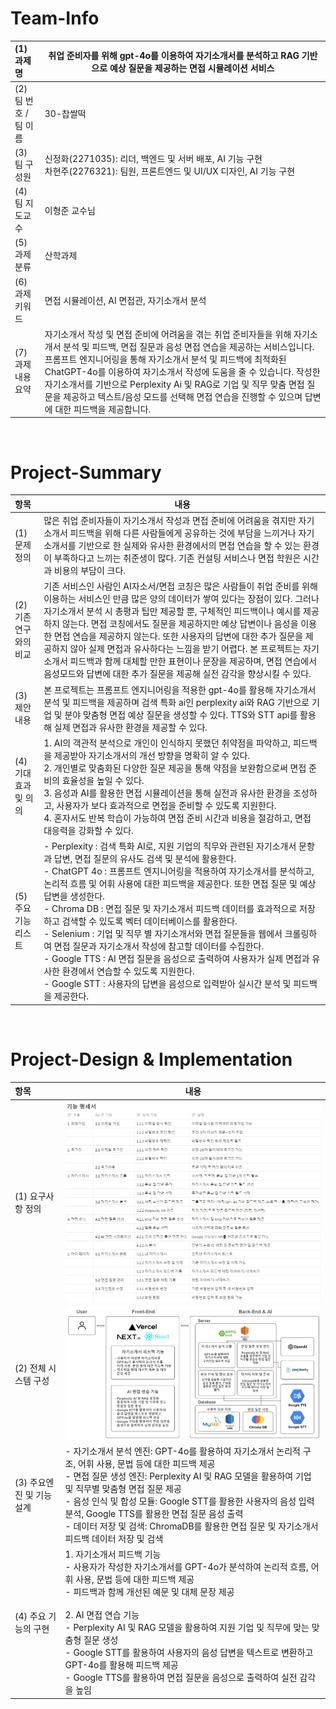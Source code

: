 # Team-Info
| (1) 과제명 | 취업 준비자를 위해 gpt-4o를 이용하여 자기소개서를 분석하고 RAG 기반으로 예상 질문을 제공하는 면접 시뮬레이션 서비스
|:---  |---  |
| (2) 팀 번호 / 팀 이름 | 30-찹쌀떡 |
| (3) 팀 구성원 | 신정화(2271035): 리더, 백엔드 및 서버 배포, AI 기능 구현 <br> 차현주(2276321): 팀원, 프론트엔드 및 UI/UX 디자인, AI 기능 구현 |
| (4) 팀 지도교수 | 이형준 교수님 |
| (5) 과제 분류 | 산학과제 |
| (6) 과제 키워드 | 면접 시뮬레이션, AI 면접관, 자기소개서 분석  |
| (7) 과제 내용 요약 | 자기소개서 작성 및 면접 준비에 어려움을 겪는 취업 준비자들을 위해 자기소개서 분석 및 피드백, 면접 질문과 음성 면접 연습을 제공하는 서비스입니다. 프롬프트 엔지니어링을 통해 자기소개서 분석 및 피드백에 최적화된 ChatGPT-4o를 이용하여 자기소개서 작성에 도움을 줄 수 있습니다. 작성한 자기소개서를 기반으로 Perplexity Ai 및 RAG로 기업 및 직무 맞춤 면접 질문을 제공하고 텍스트/음성 모드를 선택해 면접 연습을 진행할 수 있으며 답변에 대한 피드백을 제공합니다. |

<br>

# Project-Summary
| 항목 | 내용 |
|:---  |---  |
| (1) 문제 정의 | 많은 취업 준비자들이 자기소개서 작성과 면접 준비에 어려움을 겪지만 자기소개서 피드백을 위해 다른 사람들에게 공유하는 것에 부담을 느끼거나 자기소개서를 기반으로 한 실제와 유사한 환경에서의 면접 연습을 할 수 있는 환경이 부족하다고 느끼는 취준생이 많다. 기존 컨설팅 서비스나 면접 학원은 시간과 비용의 부담이 크다. |
| (2) 기존연구와의 비교 |  기존 서비스인 사람인 AI자소서/면접 코칭은 많은 사람들이 취업 준비를 위해 이용하는 서비스인 만큼 많은 양의 데이터가 쌓여 있다는 장점이 있다. 그러나 자기소개서 분석 시 총평과 팁만 제공할 뿐, 구체적인 피드백이나 예시를 제공하지 않는다. 면접 코칭에서도 질문을 제공하지만 예상 답변이나 음성을 이용한 면접 연습을 제공하지 않는다. 또한 사용자의 답변에 대한 추가 질문을 제공하지 않아 실제 면접과 유사하다는 느낌을 받기 어렵다. 본 프로젝트는 자기소개서 피드백과 함께 대체할 만한 표현이나 문장을 제공하며, 면접 연습에서 음성모드와 답변에 대한 추가 질문을 제공해 실전 감각을 향상시킬 수 있다. |
| (3) 제안 내용 | 본 프로젝트는 프롬프트 엔지니어링을 적용한 gpt-4o를 활용해 자기소개서 분석 및 피드백을 제공하며 검색 특화 ai인 perplexity ai와 RAG 기반으로 기업 및 분야 맞춤형 면접 예상 질문을 생성할 수 있다. TTS와 STT api를 활용해 실제 면접과 유사한 환경을 제공할 수 있다. |
| (4) 기대효과 및 의의 | 1. AI의 객관적 분석으로 개인이 인식하지 못했던 취약점을 파악하고, 피드백을 제공받아 자기소개서의 개선 방향을 명확히 알 수 있다. <br> 2. 개인별로 맞춤화된 다양한 질문 제공을 통해 약점을 보완함으로써 면접 준비의 효율성을 높일 수 있다. <br> 3. 음성과 AI를 활용한 면접 시뮬레이션을 통해 실전과 유사한 환경을 조성하고, 사용자가 보다 효과적으로 면접을 준비할 수 있도록 지원한다. <br> 4. 혼자서도 반복 학습이 가능하여 면접 준비 시간과 비용을 절감하고, 면접 대응력을 강화할 수 있다. |
| (5) 주요 기능 리스트 | - Perplexity : 검색 특화 AI로, 지원 기업의 직무와 관련된 자기소개서 문항과 답변, 면접 질문의 유사도 검색 및 분석에 활용한다.<br> - ChatGPT 4o : 프롬프트 엔지니어링을 적용하여 자기소개서를 분석하고, 논리적 흐름 및 어휘 사용에 대한 피드백을 제공한다. 또한 면접 질문 및 예상 답변을 생성한다.<br> - Chroma DB : 면접 질문 및 자기소개서 피드백 데이터를 효과적으로 저장하고 검색할 수 있도록 벡터 데이터베이스를 활용한다.<br> - Selenium : 기업 및 직무 별 자기소개서와 면접 질문들을 웹에서 크롤링하여 면접 질문과 자기소개서 작성에 참고할 데이터를 수집한다.<br> - Google TTS : AI 면접 질문을 음성으로 출력하여 사용자가 실제 면접과 유사한 환경에서 연습할 수 있도록 지원한다.<br> - Google STT : 사용자의 답변을 음성으로 입력받아 실시간 분석 및 피드백을 제공한다. |

<br>
 
# Project-Design & Implementation
| 항목 | 내용 |
|:---  |---  |
| (1) 요구사항 정의 | ![기능명세서](https://github.com/Chapssal-tteok/capstone-project/blob/main/image/FunctionSpecification.png) |
| (2) 전체 시스템 구성 | ![시스템구성](https://github.com/Chapssal-tteok/capstone-project/blob/main/image/SystemArchitecture.png) |
| (3) 주요엔진 및 기능 설계 | - 자기소개서 분석 엔진: GPT-4o를 활용하여 자기소개서 논리적 구조, 어휘 사용, 문법 등에 대한 피드백 제공  <br> - 면접 질문 생성 엔진: Perplexity AI 및 RAG 모델을 활용하여 기업 및 직무별 맞춤형 면접 질문 제공  <Br> - 음성 인식 및 합성 모듈: Google STT를 활용한 사용자의 음성 입력 분석, Google TTS를 활용한 면접 질문 음성 출력  <br> - 데이터 저장 및 검색: ChromaDB를 활용한 면접 질문 및 자기소개서 피드백 데이터 저장 및 검색 |
| (4) 주요 기능의 구현 | 1. 자기소개서 피드백 기능  <br> 	- 사용자가 작성한 자기소개서를 GPT-4o가 분석하여 논리적 흐름, 어휘 사용, 문법 등에 대한 피드백 제공  <br>	- 피드백과 함께 개선된 예문 및 대체 문장 제공  <br> <br> 2. AI 면접 연습 기능  <br>	- Perplexity AI 및 RAG 모델을 활용하여 지원 기업 및 직무에 맞는 맞춤형 질문 생성  <br>	- Google STT를 활용하여 사용자의 음성 답변을 텍스트로 변환하고 GPT-4o를 활용해 피드백 제공 <br> - Google TTS를 활용하여 면접 질문을 음성으로 출력하여 실전 감각을 높임 |

<br>
